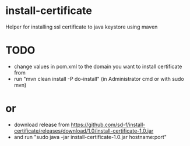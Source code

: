 # install-certificate
Helper for installing ssl certificate to java keystore using maven

# TODO
 - change values in pom.xml to the domain you want to install certificate from
 - run "mvn clean install -P do-install" (in Administrator cmd or with sudo mvn)

# or

 - download release from https://github.com/sd-f/install-certificate/releases/download/1.0/install-certificate-1.0.jar
 - and run "sudo java -jar install-certificate-1.0.jar hostname:port"
